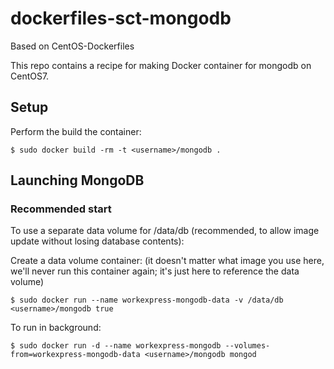 dockerfiles-sct-mongodb
========================

Based on CentOS-Dockerfiles

This repo contains a recipe for making Docker container for mongodb on CentOS7.

Setup
-----

Perform the build the container:

    $ sudo docker build -rm -t <username>/mongodb .

Launching MongoDB
-----------------

### Recommended start ###
To use a separate data volume for /data/db (recommended, to allow image update without
losing database contents):

Create a data volume container: (it doesn't matter what image you use
here, we'll never run this container again; it's just here to
reference the data volume)

    $ sudo docker run --name workexpress-mongodb-data -v /data/db <username>/mongodb true
    
To run in background:

    $ sudo docker run -d --name workexpress-mongodb --volumes-from=workexpress-mongodb-data <username>/mongodb mongod
